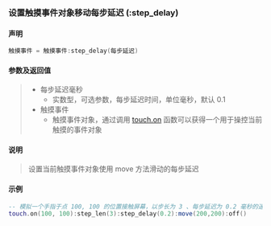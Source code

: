 ### 设置触摸事件对象移动每步延迟 (**:step\_delay**)


#### 声明
```lua
触摸事件 = 触摸事件:step_delay(每步延迟)
```


#### 参数及返回值
> - 每步延迟毫秒
>   - 实数型，可选参数，每步延迟时间，单位毫秒，默认 0\.1
> - 触摸事件
>   - 触摸事件对象，通过调用 [touch.on](/Handbook/touch/touch.on.md) 函数可以获得一个用于操控当前触摸的事件对象


#### 说明
> 设置当前触摸事件对象使用 move 方法滑动的每步延迟  


#### 示例  
```lua
-- 模拟一个手指于点 100, 100 的位置接触屏幕，以步长为 3 、每步延迟为 0.2 毫秒的速度滑动到点 200, 200 的位置离开屏幕
touch.on(100, 100):step_len(3):step_delay(0.2):move(200,200):off()
```

